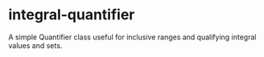 # integral-quantifier
A simple Quantifier class useful for inclusive ranges and qualifying integral values and sets.
